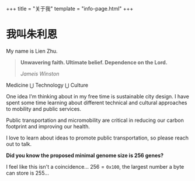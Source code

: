 +++
title = "关于我"
template = "info-page.html"
+++

# 我叫朱利恩

My name is Lien Zhu.

> **Unwavering faith. Ultimate belief. Dependence on the Lord.**
>
> *Jameis Winston*

Medicine $\bigcup$ Technology $\bigcup$ Culture

One idea I'm thinking about in my free time is sustainable city design. I have spent some time learning about different technical and cultural approaches to mobility and public services.

Public transportation and micromobility are critical in reducing our carbon footprint and improving our health.

I love to learn about ideas to promote public transportation, so please reach out to talk.

**Did you know the proposed minimal genome size is 256 genes?**

I feel like this isn't a coincidence... $256 = \texttt{0x100}$, the largest number a byte can store is 255...

